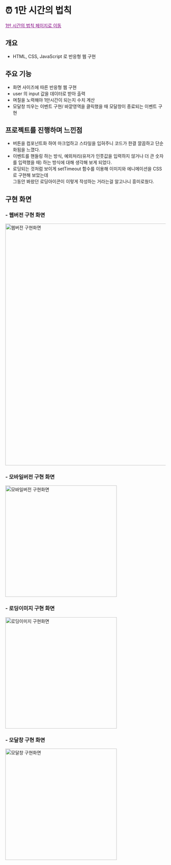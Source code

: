 # ⏰ 1만 시간의 법칙

<a style="color:purple" href="https://waterbinnn.github.io/the-ten-thousand-hour-rule/">1만 시간의 법칙 페이지로 이동</a>

## 개요

- HTML, CSS, JavaScript 로 반응형 웹 구현 

## 주요 기능

- 화면 사이즈에 따른 반응형 웹 구현
- user 의 input 값을 데이터로 받아 출력
- 며칠을 노력해야 1만시간이 되는지 수치 계산
- 모달창 띄우는 이벤트 구현/ 바깥영역을 클릭했을 때 모달창이 종료되는 이벤트 구현

## 프로젝트를 진행하며 느낀점

- 버튼을 컴포넌트화 하여 마크업하고 스타일을 입혀주니 코드가 한결 깔끔하고 단순화됨을 느꼈다.
- 이벤트를 핸들링 하는 방식, 예외처리(유저가 인풋값을 입력하지 않거나 더 큰 숫자를 입력했을 때) 하는 방식에 대해 생각해 보게 되었다.
- 로딩되는 것처럼 보이게 setTimeout 함수를 이용해 이미지와 에니메이션을 CSS 로 구현해 보았는데<br> 그동안 봐왔던 로딩아이콘이 이렇게 작성하는 거라는걸 알고나니 흥미로웠다.

## 구현 화면

### - 웹버전 구현 화면

<img width="760px" src="https://velog.velcdn.com/images/ewaterbin/post/a990b18a-1fab-40a9-84c6-feb425c188c6/image.png" alt="웹버전 구현화면">

### - 모바일버전 구현 화면

<div>
<img  width="350px" src="https://velog.velcdn.com/images/ewaterbin/post/981f0eb1-8e5e-4750-84f4-9581adca5992/image.png" alt="모바일버전 구현화면">
</div>

### - 로딩이미지 구현 화면

<div>
<img  width="350px" src="https://velog.velcdn.com/images/ewaterbin/post/316e3e28-2820-4dfb-b85d-d7b0bf5c9cb3/image.png" alt="로딩이미지 구현화면">
</div>

### - 모달창 구현 화면

<div>
<img  width="350px" src="https://velog.velcdn.com/images/ewaterbin/post/dbe52545-4c8d-412e-90e5-25eb89d1189f/image.png" alt="모달창 구현화면">
</div>
